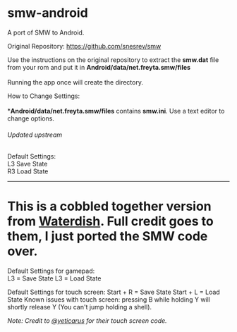 
# smw-android
A port of SMW to Android. <br>

Original Repository: https://github.com/snesrev/smw <br>

Use the instructions on the original repository to extract the **smw.dat** file from your rom and put it in **Android/data/net.freyta.smw/files** <br>  
Running the app once will create the directory. <br>

How to Change Settings:  <br>  
***Android/data/net.freyta.smw/files** contains **smw.ini**. Use a text editor to change options.<br>

###### Updated upstream
Default Settings:<br>
L3 Save State <br>
R3 Load State <br>

------

This is a cobbled together version from [Waterdish](https://github.com/Waterdish/zelda3-android). Full credit goes to them, I just ported the SMW code over.
=======
Default Settings for gamepad:  
L3 = Save State
L3 = Load State <br>

Default Settings for touch screen:
Start + R = Save State
Start + L = Load State
Known issues with touch screen: pressing B while holding Y will shortly release Y (You can't jump holding a shell).

*Note: Credit to [@yeticarus](https://github.com/yeticarus) for their touch screen code.* 

